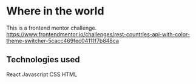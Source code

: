 # Where in the world

This is a frontend mentor challenge. 
https://www.frontendmentor.io/challenges/rest-countries-api-with-color-theme-switcher-5cacc469fec04111f7b848ca

## Technologies used 

React
Javascript 
CSS 
HTML
